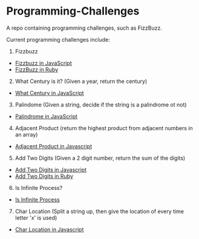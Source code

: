# Programming-Challenges
A repo containing programming challenges, such as FizzBuzz.

Current programming challenges include:
1. Fizzbuzz
* [Fizzbuzz in JavaScript](FizzBuzz/fizzBuzz.js)
* [FizzBuzz in Ruby](FizzBuzz/fizzbuzz.rb)
2. What Century is it? (Given a year, return the century)
* [What Century in JavaScript](WhatCentury/whatCentury.js)
3. Palindome (Given a string, decide if the string is a palindrome ot not)
* [Palindrome in JavaScript](Palindrome/palindrome.js)
4. Adjacent Product (return the highest product from adjacent numbers in an array)
* [Adjacent Product in Javascript](adjacentProduct/adjacentProduct.js)
5. Add Two Digits (Given a 2 digit number, return the sum of the digits)
* [Add Two Digits in Javascript](addTwoDigits/addTwoDigits.js)
* [Add Two Digits in Ruby](addTwoDigits/addTwoDigits.rb)
6. Is Infinite Process?
* [Is Infinite Process](isInfiniteProcess/isInfinite.js)
7. Char Location (Split a string up, then give the location of every time letter 'x' is used)
* [Char Location in Javascript](charLocation/charLocation.js)